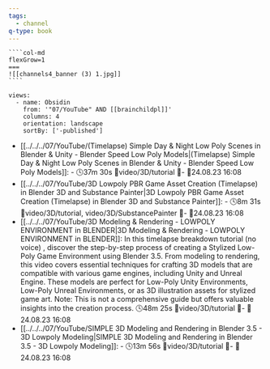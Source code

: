 ```yaml
---
tags:
  - channel
q-type: book
---
```

`````col
````col-md
flexGrow=1
===
![[channels4_banner (3) 1.jpg]]
````
`````

```page-gallery
views:
  - name: Obsidin
    from: '"07/YouTube" AND [[brainchildpl]]'
    columns: 4
    orientation: landscape
    sortBy: ['-published']
```
- [[../../../07/YouTube/(Timelapse) Simple Day & Night Low Poly Scenes in Blender & Unity - Blender Speed Low Poly Models|(Timelapse) Simple Day & Night Low Poly Scenes in Blender & Unity - Blender Speed Low Poly Models]]:  \- 🕓37m 30s 📍video/3D/tutorial 📝\- 📌24.08.23 16:08
- [[../../../07/YouTube/3D  Lowpoly PBR Game Asset Creation (Timelapse) in Blender 3D and Substance Painter|3D  Lowpoly PBR Game Asset Creation (Timelapse) in Blender 3D and Substance Painter]]:  \- 🕓8m 31s 📍video/3D/tutorial, video/3D/SubstancePainter 📝\- 📌24.08.23 16:08
- [[../../../07/YouTube/3D Modeling & Rendering - LOWPOLY ENVIRONMENT in BLENDER|3D Modeling & Rendering - LOWPOLY ENVIRONMENT in BLENDER]]:  In this timelapse breakdown tutorial (no voice) , discover the step-by-step process of creating a Stylized Low-Poly Game Environment using Blender 3.5. From modeling to rendering, this video covers essential techniques for crafting 3D models that are compatible with various game engines, including Unity and Unreal Engine. These models are perfect for Low-Poly Unity Environments, Low-Poly Unreal Environments, or as 3D illustration assets for stylized game art. Note: This is not a comprehensive guide but offers valuable insights into the creation process. 🕓48m 25s 📍video/3D/tutorial 📝\- 📌24.08.23 16:08
- [[../../../07/YouTube/SIMPLE 3D Modeling and Rendering in Blender 3.5 - 3D Lowpoly Modeling|SIMPLE 3D Modeling and Rendering in Blender 3.5 - 3D Lowpoly Modeling]]:  \- 🕓13m 56s 📍video/3D/tutorial 📝\- 📌24.08.23 16:08


